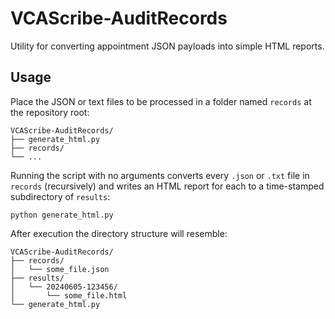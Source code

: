 # VCAScribe-AuditRecords

Utility for converting appointment JSON payloads into simple HTML reports.

## Usage

Place the JSON or text files to be processed in a folder named `records` at
the repository root:

```
VCAScribe-AuditRecords/
├── generate_html.py
├── records/
└── ...
```

Running the script with no arguments converts every `.json` or `.txt` file in
`records` (recursively) and writes an HTML report for each to a time-stamped
subdirectory of `results`:

```
python generate_html.py
```

After execution the directory structure will resemble:

```
VCAScribe-AuditRecords/
├── records/
│   └── some_file.json
├── results/
│   └── 20240605-123456/
│       └── some_file.html
└── generate_html.py
```
